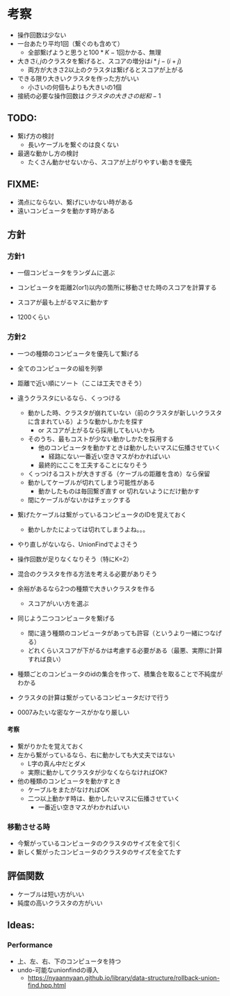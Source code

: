 # 考察

- 操作回数は少ない
- 一台あたり平均1回（繋ぐのも含めて）
    - 全部繋げようと思うと$100 * K - 1$回かかる、無理
- 大きさ$i,j$のクラスタを繋げると、スコアの増分は$i * j - (i + j)$
    - 両方が大きさ2以上のクラスタは繋げるとスコアが上がる
- できる限り大きいクラスタを作った方がいい
    - 小さいの何個もよりも大きいの1個
- 接続の必要な操作回数は$クラスタの大きさの総和 - 1$

## TODO:

- 繋げ方の検討
    - 長いケーブルを繋ぐのは良くない
- 最適な動かし方の検討
    - たくさん動かせないから、スコアが上がりやすい動きを優先

## FIXME:

- 満点にならない、繋げにいかない時がある
- 遠いコンピュータを動かす時がある

## 方針

### 方針1

- 一個コンピュータをランダムに選ぶ
- コンピュータを距離2(or1)以内の箇所に移動させた時のスコアを計算する
- スコアが最も上がるマスに動かす

-  1200くらい

### 方針2

- 一つの種類のコンピュータを優先して繋げる
- 全てのコンピュータの組を列挙
- 距離で近い順にソート（ここは工夫できそう）
- 違うクラスタにいるなら、くっつける
    - 動かした時、クラスタが崩れていない（前のクラスタが新しいクラスタに含まれている）ような動かしかたを探す
        - or スコアが上がるなら採用してもいいかも
    - そのうち、最もコストが少ない動かしかたを採用する
        - 他のコンピュータを動かすときは動かしたいマスに伝播させていく
            - 経路にない一番近い空きマスがわかればいい
        - 最終的にここを工夫することになりそう
    - くっつけるコストが大きすぎる（ケーブルの距離を含め）なら保留
    - 動かしてケーブルが切れてしまう可能性がある
        - 動かしたものは毎回繋ぎ直す or 切れないようにだけ動かす
    - 間にケーブルがないかはチェックする
- 繋げたケーブルは繋がっているコンピュータのIDを覚えておく
    - 動かしかたによっては切れてしまうよね。。。
- やり直しがないなら、UnionFindでよさそう

- 操作回数が足りなくなりそう（特にK=2）
- 混合のクラスタを作る方法を考える必要がありそう

- 余裕があるなら2つの種類で大きいクラスタを作る
    - スコアがいい方を選ぶ

- 同じよう二つコンピュータを繋げる
    - 間に違う種類のコンピュータがあっても許容（というより一緒につなげる）
    - どれくらいスコアが下がるかは考慮する必要がある（最悪、実際に計算すれば良い）
- 種類ごとのコンピュータのidの集合を作って、積集合を取ることで不純度がわかる

- クラスタの計算は繋がっているコンピュータだけで行う

- 0007みたいな密なケースがかなり厳しい

#### 考察

- 繋がりかたを覚えておく
- 左から繋がっているなら、右に動かしても大丈夫ではない
    - L字の真ん中だとダメ
    - 実際に動かしてクラスタが少なくならなければOK?
- 他の種類のコンピュータを動かすとき
    - ケーブルをまたがなければOK
    - 二つ以上動かす時は、動かしたいマスに伝播させていく
        - 一番近い空きマスがわかればいい

### 移動させる時

- 今繋がっているコンピュータのクラスタのサイズを全て引く
- 新しく繋がったコンピュータのクラスタのサイズを全てたす

## 評価関数

- ケーブルは短い方がいい
- 純度の高いクラスタの方がいい

## Ideas:

### Performance

- 上、左、右、下のコンピュータを持つ
- undo-可能なunionfindの導入
    - https://nyaannyaan.github.io/library/data-structure/rollback-union-find.hpp.html
